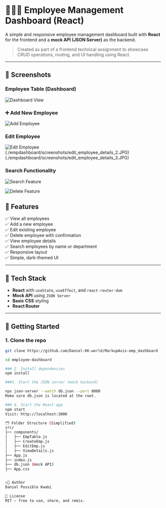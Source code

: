 # 🧑🏽‍💼 Employee Management Dashboard (React)

A simple and responsive employee management dashboard built with **React** for the frontend and a **mock API (JSON Server)** as the backend.

> Created as part of a frontend technical assignment to showcase CRUD operations, routing, and UI handling using React.

---

## 📸 Screenshots

### Employee Table (Dashboard)

![Dashboard View](./empdashboard/screenshots/dashboard.JPG)

### ➕ Add New Employee

![Add Employee](./empdashboard/screenshots/add_employee.JPG)

### Edit Employee

![Edit Employee](./empdashboard/screenshots/edit_emplooyee_details1.JPG)
(./empdashboard/screenshots/edit_employee_details_2.JPG)
(./empdashboard/screenshots/edit_employee_details_3.JPG)

### Search Functionality

![Search Feature](./empdashboard/screenshots/simple_search.JPG)

![Delete Feature](./empdashboard/screenshots/delete_employee.JPG)

## 🧰 Features

✅ View all employees  
✅ Add a new employee  
✅ Edit existing employee  
✅ Delete employee with confirmation  
✅ View employee details  
✅ Search employees by name or department  
✅ Responsive layout  
✅ Simple, dark-themed UI

---

## 🧪 Tech Stack

- **React** with `useState`, `useEffect`, and `react-router-dom`
- **Mock API** using `JSON Server`
- **Basic CSS** styling
- **React Router**

---

## 🚀 Getting Started

### 1. Clone the repo

```bash
git clone https://github.com/Daniel-KK-world/MarkupAxis-emp_dashboard

cd employee-dashboard

### 2. Install dependencies
npm install

###3. Start the JSON server (mock backend)

npx json-server --watch db.json --port 8000
Make sure db.json is located at the root.

### 4. Start the React app
npm start
Visit: http://localhost:3000

🗂 Folder Structure (Simplified)
src/
├── components/
│   ├── EmpTable.js
│   ├── CreateEmp.js
│   ├── EditEmp.js
│   ├── ViewDetails.js
├── App.js
├── index.js
├── db.json (mock API)
├── App.css


✍🏽 Author
Daniel Possible Kwabi

📝 License
MIT – free to use, share, and remix.
```
